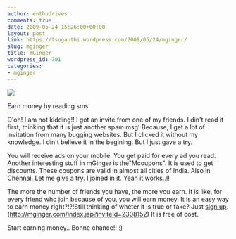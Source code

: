 ```yaml
---
author: enthudrives
comments: true
date: 2009-05-24 15:26:00+00:00
layout: post
link: https://tsuganthi.wordpress.com/2009/05/24/mginger/
slug: mginger
title: mGinger
wordpress_id: 701
categories:
- mginger
---
```


[![](https://tsuganthi.files.wordpress.com/2009/05/fca28-mgin.jpg)](http://mginger.com/index.jsp?inviteId=2308152)  


Earn money by reading sms

D'oh! I am not kidding!! I got an invite from one of my friends. I din't read it first, thinking that it is just another spam msg! Because, I get a lot of invitation from many bugging websites. But I clicked it without my knowledge. I din't believe it in the begining. But I just gave a try. 

  


You will receive ads on your mobile. You get paid for every ad you read. Another interesting stuff in mGinger is the"Mcoupons". It is used to get discounts. These coupons are valid in almost all cities of India. Also in Chennai. Let me give a try. I joined in it. Yeah it works..!!

  


The more the number of friends you have, the more you earn. It is like, for every friend who join because of you, you will earn money. It is an easy way to earn money right?!?!Still thinking of wheter it is true or fake? Just [sign up](http://mginger.com/index.jsp?inviteId=2308152).(http://mginger.com/index.jsp?inviteId=2308152) It is free of cost. 

  


Start earning money.. Bonne chance!! :)
